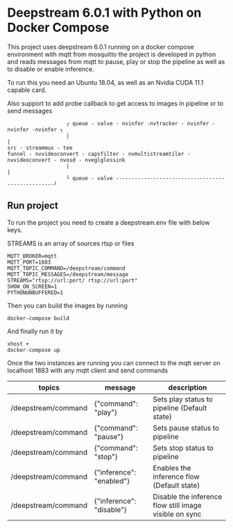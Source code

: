 # Deepstream 6.0.1 with Python on Docker Compose

This project uses deepstream 6.0.1 running on a docker compose environment with mqtt from mosquitto
the project is developed in python and reads messages from mqtt to pause, play or stop 
the pipeline as well as to disable or enable inference.

To run this you need an Ubuntu 18.04, as well as an Nvidia CUDA 11.1 capable card.

Also support to add probe callback to get access to images in pipeline or to send messages



                       ┌ queue - valve - nvinfer -nvtracker - nvinfer - nvinfer -nvinfer ┐ 
                       |                                                                 |
    src - streammux - tee                                                              funnel - nvvideoconvert - capsfilter - nvmultistreamtiler - nvvideoconvert - nvosd - nveglglessink
                       |                                                                 |
                       └ queue - valve --------------------------------------------------┘


## Run project

To run the project you need to create a deepstream.env file with below keys.

STREAMS is an array of sources rtsp or files

```
MQTT_BROKER=mqtt
MQTT_PORT=1883
MQTT_TOPIC_COMMAND=/deepstream/command
MQTT_TOPIC_MESSAGES=/deepstream/message
STREAMS="rtsp://url:port/ rtsp://url:port"
SHOW_ON_SCREEN=1
PYTHONUNBUFFERED=1
```

Then you can build the images by running

```
docker-compose build
```

And finally run it by 

```
xhost +
docker-compose up
```

Once the two instances are running you can connect to the mqtt server on localhost 1883 with
any mqtt client and send commands

| topics | message | description |
| --- | ----------- | ----------- |
| /deepstream/command | {"command": "play"} | Sets play status to pipeline (Default state) |
| /deepstream/command | {"command": "pause"} | Sets pause status to pipeline |
| /deepstream/command | {"command": "stop"} | Sets stop status to pipeline |
| /deepstream/command | {"inference": "enabled"} | Enables the inference flow (Default state) |
| /deepstream/command | {"inference": "disable"} | Disable the inference flow still image visible on sync |